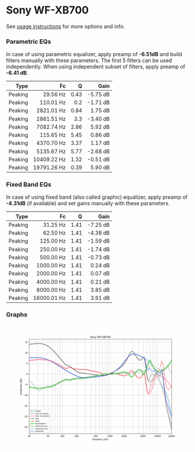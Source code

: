 # Sony WF-XB700
See [usage instructions](https://github.com/jaakkopasanen/AutoEq#usage) for more options and info.

### Parametric EQs
In case of using parametric equalizer, apply preamp of **-6.51dB** and build filters manually
with these parameters. The first 5 filters can be used independently.
When using independent subset of filters, apply preamp of **-6.41 dB**.

| Type    | Fc          |    Q | Gain     |
|--------:|------------:|-----:|---------:|
| Peaking | 29.56 Hz    | 0.43 | -5.75 dB |
| Peaking | 110.01 Hz   | 0.2  | -1.71 dB |
| Peaking | 2821.01 Hz  | 0.84 | 1.75 dB  |
| Peaking | 2861.51 Hz  | 3.3  | -3.40 dB |
| Peaking | 7082.74 Hz  | 2.86 | 5.92 dB  |
| Peaking | 115.65 Hz   | 5.45 | 0.86 dB  |
| Peaking | 4370.70 Hz  | 3.37 | 1.17 dB  |
| Peaking | 5135.67 Hz  | 5.77 | -2.68 dB |
| Peaking | 10409.22 Hz | 1.32 | -0.51 dB |
| Peaking | 19791.26 Hz | 0.39 | 5.90 dB  |

### Fixed Band EQs
In case of using fixed band (also called graphic) equalizer, apply preamp of **-4.31dB**
(if available) and set gains manually with these parameters.

| Type    | Fc          |    Q | Gain     |
|--------:|------------:|-----:|---------:|
| Peaking | 31.25 Hz    | 1.41 | -7.25 dB |
| Peaking | 62.50 Hz    | 1.41 | -4.38 dB |
| Peaking | 125.00 Hz   | 1.41 | -1.59 dB |
| Peaking | 250.00 Hz   | 1.41 | -1.74 dB |
| Peaking | 500.00 Hz   | 1.41 | -0.73 dB |
| Peaking | 1000.00 Hz  | 1.41 | 0.24 dB  |
| Peaking | 2000.00 Hz  | 1.41 | 0.07 dB  |
| Peaking | 4000.00 Hz  | 1.41 | 0.21 dB  |
| Peaking | 8000.00 Hz  | 1.41 | 3.85 dB  |
| Peaking | 16000.01 Hz | 1.41 | 3.91 dB  |

### Graphs
![](./Sony%20WF-XB700.png)